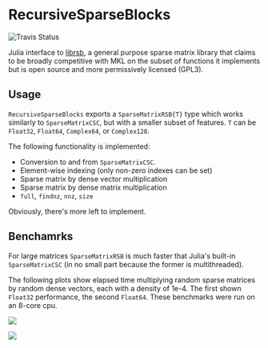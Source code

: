 
# RecursiveSparseBlocks

![Travis Status](https://travis-ci.org/dcjones/RecursiveSparseBlocks.jl.svg?branch=master)

Julia interface to [librsb](http://librsb.sourceforge.net/), a general purpose
sparse matrix library that claims to be broadly competitive with MKL on the
subset of functions it implements but is open source and more permissively
licensed (GPL3).

## Usage

`RecursiveSparseBlocks` exports a `SparseMatrixRSB{T}` type which works similarly
to `SparseMatrixCSC`, but with a smaller subset of features. `T` can be
`Float32`, `Float64`, `Complex64`, or `Complex128`.

The following functionality is implemented:
  * Conversion to and from `SparseMatrixCSC`.
  * Element-wise indexing (only non-zero indexes can be set)
  * Sparse matrix by dense vector multiplication
  * Sparse matrix by dense matrix multiplication
  * `full`, `findnz`, `nnz`, `size`

Obviously, there's more left to implement.

## Benchamrks

For large matrices `SparseMatrixRSB` is much faster that Julia's built-in
`SparseMatrixCSC` (in no small part because the former is multithreaded).

The following plots show elapsed time multiplying random sparse matrices by
random dense vectors, each with a density of 1e-4. The first shown `Float32`
performance, the second `Float64`. These benchmarks were run on an 8-core cpu.

![](https://github.com/dcjones/RecursiveSparseBlocks.jl/raw/master/bench-float32.png)

![](https://github.com/dcjones/RecursiveSparseBlocks.jl/raw/master/bench-float64.png)


